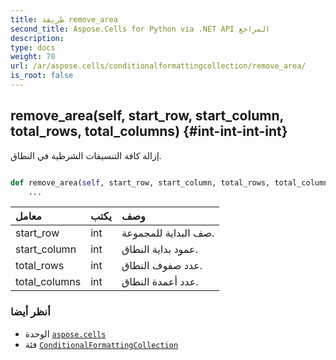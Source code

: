 ```yaml
---
title: طريقة remove_area
second_title: Aspose.Cells for Python via .NET API المراجع
description:
type: docs
weight: 70
url: /ar/aspose.cells/conditionalformattingcollection/remove_area/
is_root: false
---
```

##  remove_area(self, start_row, start_column, total_rows, total_columns) {#int-int-int-int}
إزالة كافة التنسيقات الشرطية في النطاق.



```python

def remove_area(self, start_row, start_column, total_rows, total_columns):
    ...
```


| معامل| يكتب| وصف|
| :- | :- | :- |
| start_row | int | صف البداية للمجموعة.|
| start_column | int | عمود بداية النطاق.|
| total_rows | int | عدد صفوف النطاق.|
| total_columns | int | عدد أعمدة النطاق.|



###  أنظر أيضا
* الوحدة [`aspose.cells`](../../)
* فئة [`ConditionalFormattingCollection`](/cells/python-net/ar/aspose.cells/conditionalformattingcollection)
